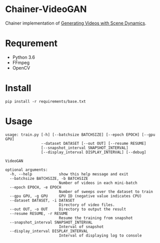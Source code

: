 # Chainer-VideoGAN

Chainer implementation of [Generating Videos with Scene Dynamics](http://carlvondrick.com/tinyvideo/).

# Requrement

* Python 3.6
* FFmpeg
* OpenCV

# Install

```
pip install -r requirements/base.txt
```

# Usage

```
usage: train.py [-h] [--batchsize BATCHSIZE] [--epoch EPOCH] [--gpu GPU]
                --dataset DATASET [--out OUT] [--resume RESUME]
                [--snapshot_interval SNAPSHOT_INTERVAL]
                [--display_interval DISPLAY_INTERVAL] [--debug]

VideoGAN

optional arguments:
  -h, --help            show this help message and exit
  --batchsize BATCHSIZE, -b BATCHSIZE
                        Number of videos in each mini-batch
  --epoch EPOCH, -e EPOCH
                        Number of sweeps over the dataset to train
  --gpu GPU, -g GPU     GPU ID (negative value indicates CPU)
  --dataset DATASET, -i DATASET
                        Directory of video files.
  --out OUT, -o OUT     Directory to output the result
  --resume RESUME, -r RESUME
                        Resume the training from snapshot
  --snapshot_interval SNAPSHOT_INTERVAL
                        Interval of snapshot
  --display_interval DISPLAY_INTERVAL
                        Interval of displaying log to console
```
